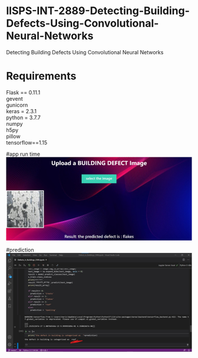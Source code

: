 # llSPS-INT-2889-Detecting-Building-Defects-Using-Convolutional-Neural-Networks
Detecting Building Defects Using Convolutional Neural  Networks

# Requirements

Flask == 0.11.1
<br>
gevent
<br>
gunicorn
<br>
keras = 2.3.1
<br>
python = 3.7.7
<br>
numpy
<br>
h5py
<br>
pillow
<br>
tensorflow==1.15


#app run time
![Image app runtime](https://github.com/SmartPracticeschool/llSPS-INT-2889-Detecting-Building-Defects-Using-Convolutional-Neural-Networks/blob/master/screen%20shots/app%20runtime.jpg)

#prediction
![Image app runtime](https://github.com/SmartPracticeschool/llSPS-INT-2889-Detecting-Building-Defects-Using-Convolutional-Neural-Networks/blob/master/screen%20shots/prediction.jpg)

